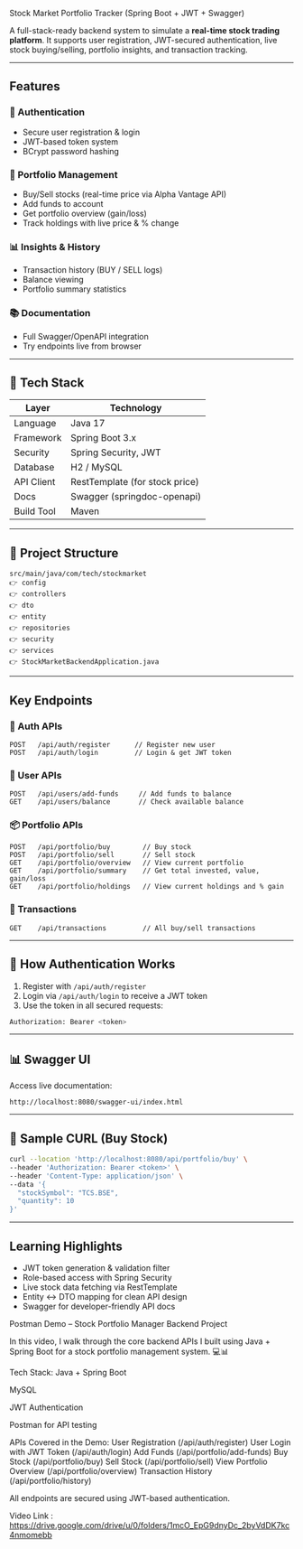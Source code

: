  Stock Market Portfolio Tracker (Spring Boot + JWT + Swagger)

A full-stack-ready backend system to simulate a **real-time stock trading platform**. It supports user registration, JWT-secured authentication, live stock buying/selling, portfolio insights, and transaction tracking.

---

##  Features

### 🔐 Authentication

* Secure user registration & login
* JWT-based token system
* BCrypt password hashing

### 💼 Portfolio Management

* Buy/Sell stocks (real-time price via Alpha Vantage API)
* Add funds to account
* Get portfolio overview (gain/loss)
* Track holdings with live price & % change

### 📊 Insights & History

* Transaction history (BUY / SELL logs)
* Balance viewing
* Portfolio summary statistics

### 📚 Documentation

* Full Swagger/OpenAPI integration
* Try endpoints live from browser

---

## 🧱 Tech Stack

| Layer      | Technology                     |
| ---------- | ------------------------------ |
| Language   | Java 17                        |
| Framework  | Spring Boot 3.x                |
| Security   | Spring Security, JWT           |
| Database   | H2 / MySQL                     |
| API Client | RestTemplate (for stock price) |
| Docs       | Swagger (springdoc-openapi)    |
| Build Tool | Maven                          |

---

## 📁 Project Structure

```
src/main/java/com/tech/stockmarket
👉 config
👉 controllers
👉 dto
👉 entity
👉 repositories
👉 security
👉 services
👉 StockMarketBackendApplication.java
```

---

##  Key Endpoints

### 🔐 Auth APIs

```
POST   /api/auth/register      // Register new user
POST   /api/auth/login         // Login & get JWT token
```

### 💸 User APIs

```
POST   /api/users/add-funds     // Add funds to balance
GET    /api/users/balance       // Check available balance
```

### 📦 Portfolio APIs

```
POST   /api/portfolio/buy        // Buy stock
POST   /api/portfolio/sell       // Sell stock
GET    /api/portfolio/overview   // View current portfolio
GET    /api/portfolio/summary    // Get total invested, value, gain/loss
GET    /api/portfolio/holdings   // View current holdings and % gain
```

### 📄 Transactions

```
GET    /api/transactions         // All buy/sell transactions
```

---

## 🔐 How Authentication Works

1. Register with `/api/auth/register`
2. Login via `/api/auth/login` to receive a JWT token
3. Use the token in all secured requests:

```bash
Authorization: Bearer <token>
```

---

## 📊 Swagger UI

Access live documentation:

```
http://localhost:8080/swagger-ui/index.html
```

---

## 🧪 Sample CURL (Buy Stock)

```bash
curl --location 'http://localhost:8080/api/portfolio/buy' \
--header 'Authorization: Bearer <token>' \
--header 'Content-Type: application/json' \
--data '{
  "stockSymbol": "TCS.BSE",
  "quantity": 10
}'
```

---

##  Learning Highlights

* JWT token generation & validation filter
* Role-based access with Spring Security
* Live stock data fetching via RestTemplate
* Entity <-> DTO mapping for clean API design
* Swagger for developer-friendly API docs


Postman Demo – Stock Portfolio Manager Backend Project

In this video, I walk through the core backend APIs I built using Java + Spring Boot for a stock portfolio management system. 💻📊

 Tech Stack:
Java + Spring Boot

MySQL

JWT Authentication

Postman for API testing

 APIs Covered in the Demo:
 User Registration (/api/auth/register)
 User Login with JWT Token (/api/auth/login)
 Add Funds (/api/portfolio/add-funds)
 Buy Stock (/api/portfolio/buy)
 Sell Stock (/api/portfolio/sell)
 View Portfolio Overview (/api/portfolio/overview)
 Transaction History (/api/portfolio/history)

 All endpoints are secured using JWT-based authentication.

Video Link : https://drive.google.com/drive/u/0/folders/1mcO_EpG9dnyDc_2byVdDK7kc4nmomebb



